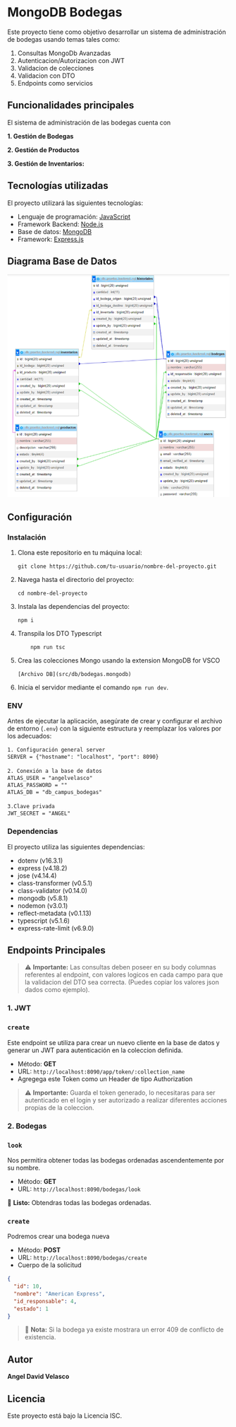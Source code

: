 # MongoDB Bodegas

Este proyecto tiene como objetivo desarrollar un sistema de administración de bodegas usando temas tales como:

1. Consultas MongoDb Avanzadas
2. Autenticacion/Autorizacion con JWT 
3. Validacion de colecciones
4. Validacion con DTO
5. Endpoints como servicios

## Funcionalidades principales

El sistema de administración de las bodegas cuenta con 

**1. Gestión de Bodegas**

**2. Gestión de Productos**
 
**3. Gestión de Inventarios:**

     
## Tecnologías utilizadas

El proyecto  utilizará las siguientes tecnologías:

- Lenguaje de programación: [JavaScript](https://developer.mozilla.org/es/docs/Web/JavaScript)
- Framework Backend: [Node.js](https://nodejs.org/)
- Base de datos: [MongoDB](https://www.mongodb.com/es)
- Framework: [Express.js](https://expressjs.com/)

## Diagrama Base de Datos
![](./img/MER.png)

## Configuración

### Instalación

1. Clona este repositorio en tu máquina local:

   ```shell
   git clone https://github.com/tu-usuario/nombre-del-proyecto.git
   ```

2. Navega hasta el directorio del proyecto:

   ```shell
   cd nombre-del-proyecto
   ```
3. Instala las dependencias del proyecto:

   ```shell
   npm i
   ```
4. Transpila los DTO Typescript
    ```shell
        npm run tsc
    ```
5. Crea las colecciones Mongo usando la extension MongoDB for VSCO

    ```shell
   [Archivo DB](src/db/bodegas.mongodb)
    ```
6. Inicia el servidor mediante el comando `npm run dev`.


### ENV
Antes de ejecutar la aplicación, asegúrate de crear y configurar el archivo de entorno (`.env`) con la siguiente estructura y reemplazar los valores por los adecuados:
```plaintext 
1. Configuración general server
SERVER = {"hostname": "localhost", "port": 8090}

2. Conexión a la base de datos
ATLAS_USER = "angelvelasco"
ATLAS_PASSWORD = ""
ATLAS_DB = "db_campus_bodegas"

3.Clave privada 
JWT_SECRET = "ANGEL"
```

### Dependencias

El proyecto utiliza las siguientes dependencias:

- dotenv (v16.3.1)
- express (v4.18.2)
- jose (v4.14.4)
- class-transformer (v0.5.1)
- class-validator (v0.14.0)
- mongodb (v5.8.1)
- nodemon (v3.0.1)
- reflect-metadata (v0.1.13)
- typescript (v5.1.6)
- express-rate-limit (v6.9.0)

## Endpoints Principales

> ⚠️ **Importante:**
> Las consultas deben poseer en su body columnas referentes al endpoint, con valores logicos en cada campo para que la validacion del DTO sea correcta. (Puedes copiar los valores json dados como ejemplo).

### 1. JWT

### `create`

Este endpoint se utiliza para crear un nuevo cliente en la base de datos y generar un JWT para autenticación en la coleccion definida.

- Método: **GET**
- URL: `http://localhost:8090/app/token/:collection_name`
- Agregega este Token como un Header de tipo Authorization
> ⚠️ **Importante:**
> Guarda el token generado, lo necesitaras para ser autenticado en el login y ser autorizado a realizar diferentes acciones propias de la coleccion.

### 2. Bodegas

###  `look`
Nos permitira obtener todas las bodegas ordenadas ascendentemente por su nombre.

- Método: **GET**
- URL: `http://localhost:8090/bodegas/look`

🔔 **Listo:**
Obtendras todas las bodegas ordenadas.

###  `create`
Podremos crear una bodega nueva

- Método: **POST**
- URL: `http://localhost:8090/bodegas/create`
-  Cuerpo de la solicitud
  ```json
  {
    "id": 10,
    "nombre": "American Express",
    "id_responsable": 4,
    "estado": 1
  }
  ```
> 📌  **Nota:**
> Si la bodega ya existe mostrara un error 409 de conflicto de existencia.



## Autor

**Angel David Velasco**

## Licencia

Este proyecto está bajo la Licencia ISC. 
